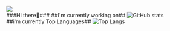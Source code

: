 <!--
**eononenoe/eononenoe** is a ✨ _special_ ✨ repository because its `README.md` (this file) appears on your GitHub profile.
-->
<img src="https://capsule-render.vercel.app/api?type=waving&color=auto&height=300&section=header&text=eononenoe%20&fontSize=90" /><br/>
###Hi there👋### 
##I'm currently working on##
![GitHub stats](https://github-readme-stats.vercel.app/api?username=eononenoe&show_icons=true&theme=dracula)<br/>
##i'm currently Top Languages##
![Top Langs](https://github-readme-stats.vercel.app/api/top-langs/?username=eononenoe&layout=compact&theme=dracula)<br/>
